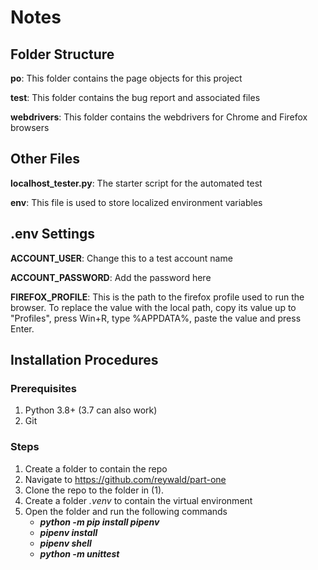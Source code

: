 # Notes
## Folder Structure
**po**: This folder contains the page objects for this project

**test**: This folder contains the bug report and associated files

**webdrivers**: This folder contains the webdrivers for Chrome and Firefox browsers

## Other Files
**localhost_tester.py**: The starter script for the automated test

**env**: This file is used to store localized environment variables

## .env Settings
**ACCOUNT_USER**: Change this to a test account name

**ACCOUNT_PASSWORD**: Add the password here

**FIREFOX_PROFILE**: This is the path to the firefox profile used to run the browser.
    To replace the value with the local path, copy its value up to "Profiles", press Win+R, 
    type %APPDATA%, paste the value and press Enter.

## Installation Procedures
### Prerequisites
1. Python 3.8+ (3.7 can also work)
2. Git

### Steps
1. Create a folder to contain the repo
2. Navigate to https://github.com/reywald/part-one
3. Clone the repo to the folder in (1).
4. Create a folder _.venv_ to contain the virtual environment
5. Open the folder and run the following commands
    * **_python -m pip install pipenv_**
    * **_pipenv install_**
    * **_pipenv shell_**
    * **_python -m unittest_**
